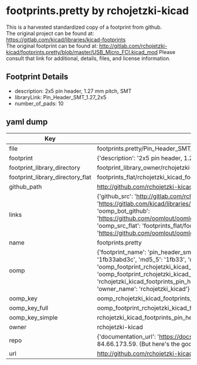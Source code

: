 # footprints.pretty by rchojetzki-kicad  
This is a harvested standardized copy of a footprint from github.  
The original project can be found at:  
https://gitlab.com/kicad/libraries/kicad-footprints  
The original footprint can be found at:
http://gitlab.com/rchojetzki-kicad/footprints.pretty/blob/master/USB_Micro_FCI.kicad_mod
Please consult that link for additional, details, files, and license information.  
## Footprint Details
* description: 2x5 pin header, 1.27 mm pitch, SMT  
* libraryLink: Pin_Header_SMT_1.27_2x5  
* number_of_pads: 10  
## yaml dump  
| Key | Value |  
| --- | --- |  
| file | footprints.pretty/Pin_Header_SMT_1.27_2x5.kicad_mod |  
| footprint | {'description': '2x5 pin header, 1.27 mm pitch, SMT', 'libraryLink': 'Pin_Header_SMT_1.27_2x5', 'number_of_pads': 10} |  
| footprint_library_directory | footprint_library_owner/rchojetzki-kicad_footprints.pretty |  
| footprint_library_directory_flat | footprints_flat/rchojetzki_kicad_footprints_pin_header_smt_1_27_2x5/working |  
| github_path | http://github.com/rchojetzki-kicad/footprints.pretty/blob/master/Pin_Header_SMT_1.27_2x5.kicad_mod |  
| links | {'github_src': 'http://gitlab.com/rchojetzki-kicad/footprints.pretty/blob/master/USB_Micro_FCI.kicad_mod', 'github_src_repo': 'https://gitlab.com/kicad/libraries/kicad-footprints', 'oomp_bot': 'footprints/rchojetzki_kicad_footprints_pin_header_smt_1_27_2x5/working', 'oomp_bot_github': 'https://github.com/oomlout/oomlout_oomp_footprint_bot/tree/main/footprints/rchojetzki_kicad_footprints_pin_header_smt_1_27_2x5/working', 'oomp_src_flat': 'footprints_flat/footprints_flat/rchojetzki_kicad_footprints_pin_header_smt_1_27_2x5/working', 'oomp_src_flat_github': 'https://github.com/oomlout/oomlout_oomp_footprint_src/tree/main/footprints_flat/rchojetzki_kicad_footprints_pin_header_smt_1_27_2x5/working'} |  
| name | footprints.pretty |  
| oomp | {'footprint_name': 'pin_header_smt_1_27_2x5', 'library_name': 'footprints', 'md5': '1fb33abd3c39ae5e26a7ed7691b550e7', 'md5_10': '1fb33abd3c', 'md5_5': '1fb33', 'md5_6': '1fb33a', 'oomp_key': 'oomp_rchojetzki_kicad_footprints_pin_header_smt_1_27_2x5', 'oomp_key_extra': 'oomp_footprint_rchojetzki_kicad_footprints_pin_header_smt_1_27_2x5', 'oomp_key_full': 'oomp_footprint_rchojetzki_kicad_footprints_pin_header_smt_1_27_2x5_1fb33a', 'oomp_key_simple': 'rchojetzki_kicad_footprints_pin_header_smt_1_27_2x5', 'original_filename': 'footprints.pretty/Pin_Header_SMT_1.27_2x5.kicad_mod', 'owner_name': 'rchojetzki_kicad'} |  
| oomp_key | oomp_rchojetzki_kicad_footprints_pin_header_smt_1_27_2x5 |  
| oomp_key_full | oomp_footprint_rchojetzki_kicad_footprints_pin_header_smt_1_27_2x5 |  
| oomp_key_simple | rchojetzki_kicad_footprints_pin_header_smt_1_27_2x5 |  
| owner | rchojetzki-kicad |  
| repo | {'documentation_url': 'https://docs.github.com/rest/overview/resources-in-the-rest-api#rate-limiting', 'message': "API rate limit exceeded for 84.66.173.59. (But here's the good news: Authenticated requests get a higher rate limit. Check out the documentation for more details.)"} |  
| url | http://github.com/rchojetzki-kicad/footprints.pretty |  

